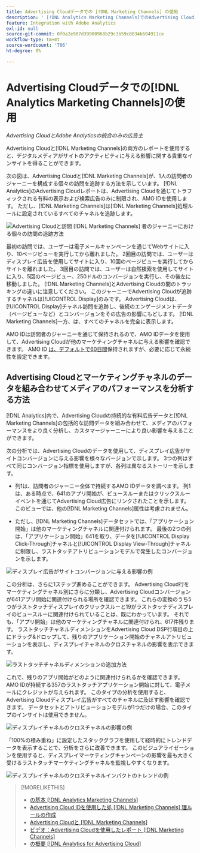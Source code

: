 ```yaml
---
title: Advertising Cloudデータでの [!DNL Marketing Channels] の使用
description: ' [!DNL Analytics Marketing Channels]でのAdvertising Cloudデータの使用方法を説明します。'
feature: Integration with Adobe Analytics
exl-id: null
source-git-commit: 0f0a2e907d39900968b29c3b59c8034b604911ce
workflow-type: tm+mt
source-wordcount: '706'
ht-degree: 0%

---
```


# Advertising Cloudデータでの[!DNL Analytics Marketing Channels]の使用

*Advertising CloudとAdobe Analyticsの統合のみの広告主*

Advertising Cloudと[!DNL Marketing Channels]の両方のレポートを使用すると、デジタルメディアがサイトのアクティビティに与える影響に関する貴重なインサイトを得ることができます。

<!-- from video: By using Marketing Channels with your Advertising Cloud data, you can get a more holistic view of how your advertising efforts are affecting site behavior. In particular, you can see the value of your view-through and click-through data, and how your advertising assists or is assisted by other channels. -->

次の図は、Advertising Cloudと[!DNL Marketing Channels]が、1人の訪問者のジャーニーを構成する個々の訪問を追跡する方法を示しています。 [!DNL Analytics]のAdvertising Cloudレポートは、Advertising Cloudを通じてトラフィックされる有料の表示および検索広告のみに制限され、AMO IDを使用します。 ただし、[!DNL Marketing Channels]は[!DNL Marketing Channels]処理ルールに設定されているすべてのチャネルを追跡します。

![Advertising Cloudと訪問 [!DNL Marketing Channels] 者のジャーニーにおける個々の訪問の追跡方法](/help/integrations/assets/a4adc-mc-sample-journey2.png)

最初の訪問では、ユーザーは電子メールキャンペーンを通じてWebサイトに入り、10ページビューを実行してから離れました。 2回目の訪問では、ユーザーはディスプレイ広告を使用してサイトに入り、10回のページビューを実行してからサイトを離れました。 3回目の訪問では、ユーザーは自然検索を使用してサイトに入り、5回のページビュー、250ドルのコンバージョンを実行し、その後左に移動しました。 [!DNL Marketing Channels]とAdvertising Cloudの間のトラッキングの違いに注意してください。 このジャーニーでAdvertising Cloudが追跡するチャネルは[!UICONTROL Display]のみです。 Advertising Cloudは、[!UICONTROL Display]チャネル訪問を追跡し、後続のエンゲージメントデータ（ページビューなど）とコンバージョンをその広告の影響にもどします。 [!DNL Marketing Channels]一方、は、すべてのチャネルを完全に表示します。

AMO IDは訪問者のジャーニーを通じて保持されるので、AMO IDデータを使用して、Advertising Cloudが他のマーケティングチャネルに与える影響を確認できます。 AMO ID [は、デフォルトで60日間](/help/integrations/analytics/overview.md)保持されますが、必要に応じて永続性を設定できます。

## Advertising Cloudとマーケティングチャネルのデータを組み合わせてメディアのパフォーマンスを分析する方法

[!DNL Analytics]内で、Advertising Cloudの持続的な有料広告データと[!DNL Marketing Channels]の包括的な訪問データを組み合わせて、メディアのパフォーマンスをより良く分析し、カスタマージャーニーにより良い影響を与えることができます。

次の分析では、Advertising Cloudのデータを使用して、ディスプレイ広告がサイトコンバージョンに与える影響を様々なバージョンで示します。 3つの列はすべて同じコンバージョン指標を使用しますが、各列は異なるストーリーを示します。

* 列1は、訪問者のジャーニー全体で持続するAMO IDデータを調べます。 列1は、ある時点で、641のアプリ開始が、ビュースルーまたはクリックスルーイベントを通じてAdvertising Cloud広告にリンクされたことを示します。 このビューでは、他の[!DNL Marketing Channels]属性は考慮されません。

* ただし、[!DNL Marketing Channels]データセットでは、「アプリケーション開始」は他のマーケティングチャネルに関連付けられます。 最後の2つの列は、「アプリケーション開始」641を取り、データを[!UICONTROL Display Click-Through]チャネルと[!UICONTROL Display View-Through]チャネルに制限し、ラストタッチアトリビューションモデルで発生したコンバージョンを示します。

![ディスプレイ広告がサイトコンバージョンに与える影響の例](/help/integrations/assets/a4adc-mc-display-impact.png)

この分析は、さらに1ステップ進めることができます。 Advertising Cloud行をマーケティングチャネル別にさらに分類し、Advertising Cloudコンバージョンが641アプリ開始に関連付けられる場所を確認できます。 これらの変換のうち5つがラストタッチディスプレイのクリックスルーと19がラストタッチディスプレイのビュースルーに関連付けられていることは、既にわかっています。 それでも、「アプリ開始」は他のマーケティングチャネルに関連付けられ、617件残ります。 ラストタッチチャネルディメンションをAdvertising Cloud DSP行項目の上にドラッグ&amp;ドロップして、残りのアプリケーション開始のチャネルアトリビューションを表示し、ディスプレイチャネルのクロスチャネルの影響を表示できます。

![ラストタッチチャネルディメンションの追加方法](/help/integrations/assets/a4adc-mc-display-impact-ltc.png)

これで、残りのアプリ開始がどのように関連付けられるかを確認できます。 AMO IDが持続する357のラストタッチアプリケーション開始に対して、電子メールにクレジットが与えられます。 このタイプの分析を使用すると、Advertising Cloudディスプレイ広告がすべてのチャネルに及ぼす影響を確認できます。 データセットとアトリビューションモデルが1つだけの場合、このタイプのインサイトは使用できません。

![ディスプレイチャネルのクロスチャネルの影響の例](/help/integrations/assets/a4adc-mc-display-impact-x-channel.png)

「100%の積み重ね」に設定したスタックグラフを使用して経時的にトレンドデータを表示することで、分析をさらに改善できます。 このビジュアライゼーションを使用すると、ディスプレイマーケティングキャンペーンの影響を最も大きく受けるラストタッチマーケティングチャネルを監視しやすくなります。

![ディスプレイチャネルのクロスチャネルインパクトのトレンドの例](/help/integrations/assets/a4adc-mc-display-impact-x-channel-trend.png)

>[!MORELIKETHIS]
>
>* [の基本 [!DNL Analytics Marketing Channels]](mc-overview.md)
>* [Advertising Cloud IDを使用した処 [!DNL Marketing Channels] 理ルールの作成](mc-ids.md)
>* [Advertising Cloudと [!DNL Marketing Channels]](mc-data-variances.md)
>* [ビデオ：Advertising Cloudを使用したレポート [!DNL Marketing Channels]](https://experienceleague.adobe.com/docs/advertising-cloud-learn/tutorials/analytics/analytics-reporting-a4adc.html)
>* [の概要 [!DNL Analytics for Advertising Cloud]](/help/integrations/analytics/overview.md)

